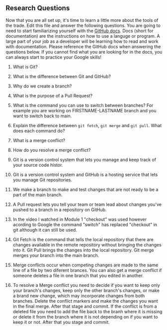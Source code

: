 ## Research Questions 

Now that you are all set up, it's time to learn a little more about the tools of the trade. Edit this file and answer the following questions. You are going to need to start familiarizing yourself with the [GitHub docs](https://docs.github.com/en). Docs (short for documentation) are the instructions on how to use a languge or program. A large part of your job as a developer will be learning how to read and work with documentation. Please reference the GitHub docs when answering the questions below. If you cannot find what you are looking for in the docs, you can always start to practice your Google skills!

1. What is Git?
2. What is the difference between Git and GitHub?
3. Why do we create a branch? 
4. What is the purpose of a Pull Request?
5. What is the command you can use to switch between branches? For example you are working on FIRSTNAME-LASTNAME branch and you want to switch back to main.
6. Explain the difference between `git fetch`, `git merge` and `git pull`. What does each command do?
7. What is a merge conflict?
8. How do you resolve a merge conflict?

1. Git is a version control system that lets you manage and keep track of your 
source code histor.
2. Git is a version control system and GitHub is a hosting service that lets you 
manage Git repositories.
3. We make a branch to make and test changes that are not ready to be a part of 
the main branch.
4. A Pull request lets  you tell your team or team lead  about changes you've 
pushed to a branch in a repository on GitHub.
5. In the video I watched in Module 1 "checkout" was used however acording to 
Google the command "switch" has replaced "checkout" in git although it can still 
be used.
6. Git Fetch is the command that tells the local repository that there are changes 
available in the remote repository without bringing the changes into it. Git Pull 
brings the changes into the local repository. Git merge merges your branch into 
the main branch.
7. Merge conflicts occur when competing changes are made to the same line of a 
file by two diferent brances. You can also get a merge conflict if someone deletes 
a file in one branch that you edited in another.
8. To resolve a Merge conflict you need to decide if you want to keep only your 
branch's changes, keep only the other branch's changes, or make a brand new 
change, which may incorporate changes from both branches. Delete the conflict 
markers and make the changes you want in the final merge. After that stage and 
commit. If the conflict is from a deleted file you need to add the file back to 
the branh where it is missing or delete it from the branch where it is not 
depending on if you want to keep it or not. After that you stage and commit.
